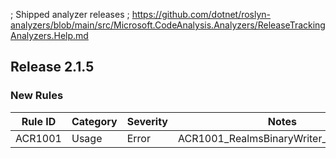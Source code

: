 ; Shipped analyzer releases
; https://github.com/dotnet/roslyn-analyzers/blob/main/src/Microsoft.CodeAnalysis.Analyzers/ReleaseTrackingAnalyzers.Help.md

## Release 2.1.5

### New Rules

Rule ID  |  Category  | Severity | Notes
---------|------------|----------|-----------------------------------------
ACR1001  |   Usage    |   Error  | ACR1001_RealmsBinaryWriter_Write_ULong
